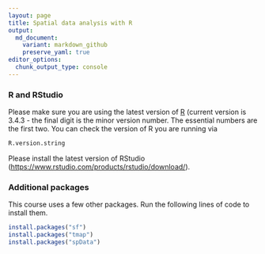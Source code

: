 ```yaml
---
layout: page
title: Spatial data analysis with R
output:
  md_document:
    variant: markdown_github
    preserve_yaml: true
editor_options: 
  chunk_output_type: console
---
```


### R and RStudio

Please make sure you are using the latest version of [R](https://cran.r-project.org/) (current version is 3.4.3 - the final digit is the minor version number. The essential numbers are the first two. You can check the version of R you are running via

``` r
R.version.string
```

Please install the latest version of RStudio (<https://www.rstudio.com/products/rstudio/download/>).

### Additional packages

This course uses a few other packages. Run the following lines of code to install them.

``` r
install.packages("sf")
install.packages("tmap")
install.packages("spData")
```
